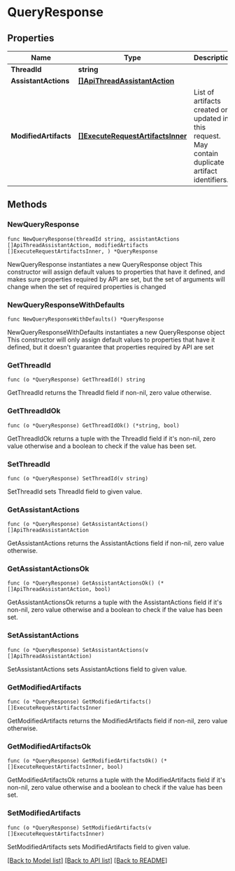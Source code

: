 # QueryResponse

## Properties

Name | Type | Description | Notes
------------ | ------------- | ------------- | -------------
**ThreadId** | **string** |  | 
**AssistantActions** | [**[]ApiThreadAssistantAction**](ApiThreadAssistantAction.md) |  | 
**ModifiedArtifacts** | [**[]ExecuteRequestArtifactsInner**](ExecuteRequestArtifactsInner.md) | List of artifacts created or updated in this request. May contain duplicate artifact identifiers. | 

## Methods

### NewQueryResponse

`func NewQueryResponse(threadId string, assistantActions []ApiThreadAssistantAction, modifiedArtifacts []ExecuteRequestArtifactsInner, ) *QueryResponse`

NewQueryResponse instantiates a new QueryResponse object
This constructor will assign default values to properties that have it defined,
and makes sure properties required by API are set, but the set of arguments
will change when the set of required properties is changed

### NewQueryResponseWithDefaults

`func NewQueryResponseWithDefaults() *QueryResponse`

NewQueryResponseWithDefaults instantiates a new QueryResponse object
This constructor will only assign default values to properties that have it defined,
but it doesn't guarantee that properties required by API are set

### GetThreadId

`func (o *QueryResponse) GetThreadId() string`

GetThreadId returns the ThreadId field if non-nil, zero value otherwise.

### GetThreadIdOk

`func (o *QueryResponse) GetThreadIdOk() (*string, bool)`

GetThreadIdOk returns a tuple with the ThreadId field if it's non-nil, zero value otherwise
and a boolean to check if the value has been set.

### SetThreadId

`func (o *QueryResponse) SetThreadId(v string)`

SetThreadId sets ThreadId field to given value.


### GetAssistantActions

`func (o *QueryResponse) GetAssistantActions() []ApiThreadAssistantAction`

GetAssistantActions returns the AssistantActions field if non-nil, zero value otherwise.

### GetAssistantActionsOk

`func (o *QueryResponse) GetAssistantActionsOk() (*[]ApiThreadAssistantAction, bool)`

GetAssistantActionsOk returns a tuple with the AssistantActions field if it's non-nil, zero value otherwise
and a boolean to check if the value has been set.

### SetAssistantActions

`func (o *QueryResponse) SetAssistantActions(v []ApiThreadAssistantAction)`

SetAssistantActions sets AssistantActions field to given value.


### GetModifiedArtifacts

`func (o *QueryResponse) GetModifiedArtifacts() []ExecuteRequestArtifactsInner`

GetModifiedArtifacts returns the ModifiedArtifacts field if non-nil, zero value otherwise.

### GetModifiedArtifactsOk

`func (o *QueryResponse) GetModifiedArtifactsOk() (*[]ExecuteRequestArtifactsInner, bool)`

GetModifiedArtifactsOk returns a tuple with the ModifiedArtifacts field if it's non-nil, zero value otherwise
and a boolean to check if the value has been set.

### SetModifiedArtifacts

`func (o *QueryResponse) SetModifiedArtifacts(v []ExecuteRequestArtifactsInner)`

SetModifiedArtifacts sets ModifiedArtifacts field to given value.



[[Back to Model list]](../README.md#documentation-for-models) [[Back to API list]](../README.md#documentation-for-api-endpoints) [[Back to README]](../README.md)



